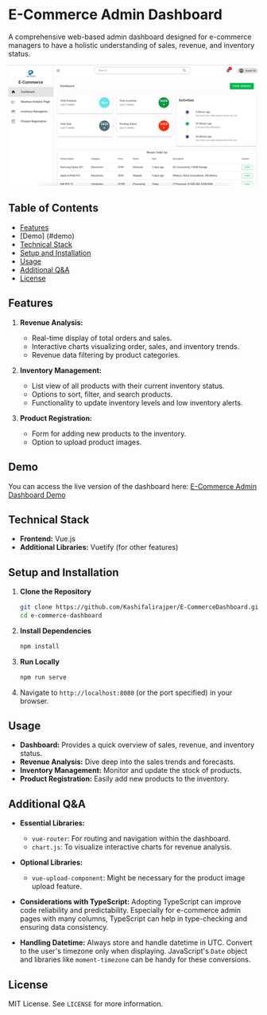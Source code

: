 # E-Commerce Admin Dashboard

A comprehensive web-based admin dashboard designed for e-commerce managers to have a holistic understanding of sales, revenue, and inventory status.

![1696338127404](image/README/1696338127404.png)

## Table of Contents

- [Features](#features)
- [Demo] (#demo)
- [Technical Stack](#technical-stack)
- [Setup and Installation](#setup-and-installation)
- [Usage](#usage)
- [Additional Q&amp;A](#additional-q&a)
- [License](#license)

## Features

1. **Revenue Analysis:**

   - Real-time display of total orders and sales.
   - Interactive charts visualizing order, sales, and inventory trends.
   - Revenue data filtering by product categories.
2. **Inventory Management:**

   - List view of all products with their current inventory status.
   - Options to sort, filter, and search products.
   - Functionality to update inventory levels and low inventory alerts.
3. **Product Registration:**

   - Form for adding new products to the inventory.
   - Option to upload product images.


## Demo
You can access the live version of the dashboard here: [E-Commerce Admin Dashboard Demo](https://ecommercedashboardlive.web.app/)

## Technical Stack

- **Frontend:** Vue.js
- **Additional Libraries:** Vuetify (for other features)

## Setup and Installation

1. **Clone the Repository**

   ```bash
   git clone https://github.com/Kashifalirajper/E-CommerceDashboard.git
   cd e-commerce-dashboard
   ```
2. **Install Dependencies**

   ```bash
   npm install
   ```
3. **Run Locally**

   ```bash
   npm run serve
   ```
4. Navigate to `http://localhost:8080` (or the port specified) in your browser.

## Usage

- **Dashboard:** Provides a quick overview of sales, revenue, and inventory status.
- **Revenue Analysis:** Dive deep into the sales trends and forecasts.
- **Inventory Management:** Monitor and update the stock of products.
- **Product Registration:** Easily add new products to the inventory.

## Additional Q&A

- **Essential Libraries:**

  - `vue-router`: For routing and navigation within the dashboard.
  - `chart.js`: To visualize interactive charts for revenue analysis.
- **Optional Libraries:**

  - `vue-upload-component`: Might be necessary for the product image upload feature.
- **Considerations with TypeScript:** Adopting TypeScript can improve code reliability and predictability. Especially for e-commerce admin pages with many columns, TypeScript can help in type-checking and ensuring data consistency.
- **Handling Datetime:** Always store and handle datetime in UTC. Convert to the user's timezone only when displaying. JavaScript's `Date` object and libraries like `moment-timezone` can be handy for these conversions.


## License

MIT License. See `LICENSE` for more information.
